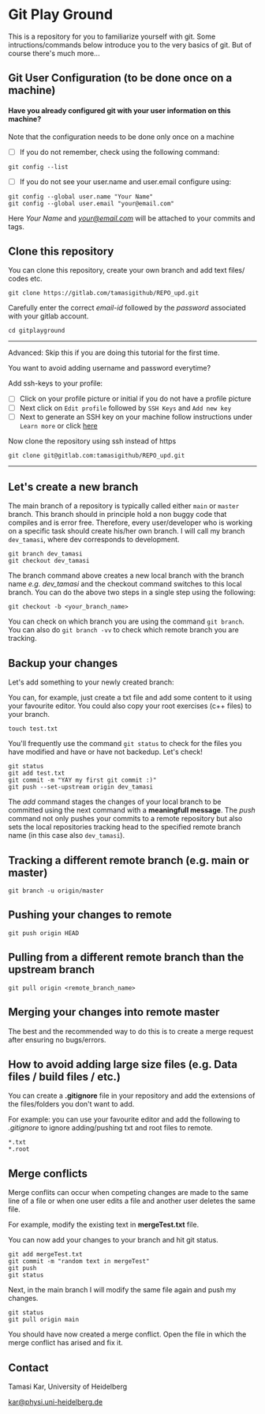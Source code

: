 # Git Play Ground

This is a repository for you to familiarize yourself with git. Some intructions/commands below introduce you to the very basics of git. But of course there's much more...

## Git User Configuration (to be done once on a machine)

#### Have you already configured git with your user information on this machine?
Note that the configuration needs to be done only once on a machine

- [ ] If you do not remember, check using the following command:

```
git config --list

```

- [ ] If you do not see your user.name and user.email configure using:

```
git config --global user.name "Your Name"
git config --global user.email "your@email.com"

```

Here *Your Name* and *your@email.com* will be attached to your commits and tags.


## Clone this repository

You can clone this repository, create your own branch and add text files/ codes etc.

```
git clone https://gitlab.com/tamasigithub/REPO_upd.git

```
Carefully enter the correct *email-id* followed by the *password* associated with your gitlab account.

```
cd gitplayground
```

---
Advanced:
Skip this if you are doing this tutorial for the first time.

You want to avoid adding username and password everytime?

Add ssh-keys to your profile:
- [ ] Click on your profile picture or initial if you do not have a profile picture
- [ ] Next click on `Edit profile` followed by `SSH Keys` and `Add new key`
- [ ] Next to generate an SSH key on your machine follow instructions under `Learn more` or click [here](https://gitlab.rlp.net/help/user/ssh.md)

Now clone the repository using ssh instead of https
```
git clone git@gitlab.com:tamasigithub/REPO_upd.git
```
---

## Let's create a new branch

The main branch of a repository is typically called either `main` or `master` branch. This branch should in principle hold a non buggy code that compiles and is error free.
Therefore, every user/developer who is working on a specific task should create his/her own branch. I will call my branch `dev_tamasi`, where dev corresponds to development.

```
git branch dev_tamasi
git checkout dev_tamasi
```
The branch command above creates a new local branch with the branch name *e.g. dev_tamasi* and the checkout command switches to this local branch.
You can do the above two steps in a single step using the following:

```
git checkout -b <your_branch_name>

```

You can check on which branch you are using the command `git branch`. You can also do `git branch -vv` to check which remote branch you are tracking.

## Backup your changes

Let's add something to your newly created branch:

You can, for example, just create a txt file and add some content to it using your favourite editor.
You could also copy your root exercises (c++ files) to your branch.

```
touch test.txt

```

You'll frequently use the command `git status` to check for the files you have modified and have or have not backedup. Let's check!

```
git status
git add test.txt
git commit -m "YAY my first git commit :)"
git push --set-upstream origin dev_tamasi

```
The *add* command stages the changes of your local branch to be committed using the next command with a **meaningfull message**.
The *push* command not only pushes your commits to a remote repository but also sets the local repositories tracking head to the specified remote branch name (in this case also `dev_tamasi`).

## Tracking a different remote branch (e.g. main or master)

```
git branch -u origin/master
```

## Pushing your changes to remote

```
git push origin HEAD
```

## Pulling from a different remote branch than the upstream branch

```
git pull origin <remote_branch_name>
```

## Merging your changes into remote master

The best and the recommended way to do this is to create a merge request after ensuring no bugs/errors.


## How to avoid adding large size files (e.g. Data files / build files / etc.)  

You can create a **.gitignore** file in your repository and add the extensions of the files/folders you don't want to add.

For example: you can use your favourite editor and add the following to *.gitignore* to ignore adding/pushing txt and root files to remote.

```
*.txt
*.root
```

## Merge conflicts

Merge conflits can occur when competing changes are made to the same line of a file or when one user edits a file and another user deletes the same file.

For example, modify the existing text in **mergeTest.txt** file.

You can now add your changes to your branch and hit git status.

```
git add mergeTest.txt
git commit -m "random text in mergeTest"
git push
git status
```

Next, in the main branch I will modify the same file again and push my changes.

```
git status
git pull origin main
```

You should have now created a merge conflict. Open the file in which the merge conflict has arised and fix it.

## Contact

Tamasi Kar, University of Heidelberg

kar@physi.uni-heidelberg.de
